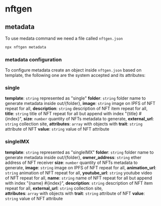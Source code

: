 # nftgen

## metadata
To use medata command we need a file called `nftgen.json` 
```bash
npx nftgen metadata
```
### metadata configuration
To configure metadata create an object inside `nftgen.json` based on template, the following one are the system accepted and its attributes:

### single
**template**: `string` represented as "single" 
**folder**: `string` folder name to generate metadata inside out/{folder},
**image**: `string` image on IPFS of NFT repeat for all,
**description**: `string` description of NFT item repeat for all,
**title**: `string` title of NFT repeat for all but append with index "{title} #{index}",
**size**: `number` quantity of NFTs metadata to generate,
**external_url**: `string` collection site,
**attributes**: `array` with objects with 
            **trait**: `string` attribute of NFT 
            **value**: `string` value of NFT attribute

### singleIMX
**template**: `string` represented as "singleIMX" 
**folder**: `string` folder name to generate metadata inside out/{folder},
**owner_address**: `string` ether address of NFT receiver
**size**: `number` quantity of NFTs metadata to generate,
**image**: `string` image on IPFS of NFT repeat for all,
**animation_url**: `string` animation of NFT repeat for all,
**youtube_url**: `string` youtube video of NFT repeat for all,
**name**: `string` name of NFT repeat for all but append with index "{name} #{index}",
**description**: `string` description of NFT item repeat for all,
**external_url**: `string` collection site,           
**attributes**: `array` with objects with 
    **trait**: `string` attribute of NFT 
    **value**: `string` value of NFT attribute
